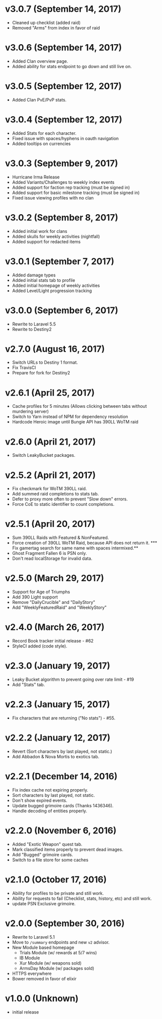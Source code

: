 # v3.0.7 (September 14, 2017)
 * Cleaned up checklist (added raid)
 * Removed "Arms" from index in favor of raid

# v3.0.6 (September 14, 2017)
 * Added Clan overview page.
 * Added ability for stats endpoint to go down and still live on.

# v3.0.5 (September 12, 2017)
 * Added Clan PvE/PvP stats.

# v3.0.4 (September 12, 2017)
 * Added Stats for each character.
 * Fixed issue with spaces/hyphens in oauth navigation
 * Added tooltips on currencies

# v3.0.3 (September 9, 2017)
 * Hurricane Irma Release
 * Added Variants/Challenges to weekly index events
 * Added support for faction rep tracking (must be signed in)
 * Added support for basic milestone tracking (must be signed in)
 * Fixed issue viewing profiles with no clan

# v3.0.2 (September 8, 2017)
 * Added initial work for clans
 * Added skulls for weekly activities (nightfall)
 * Added support for redacted items

# v3.0.1 (September 7, 2017)
 * Added damage types
 * Added initial stats tab to profile
 * Added initial homepage of weekly activities
 * Added Level/Light progression tracking

# v3.0.0 (September 6, 2017)
 * Rewrite to Laravel 5.5
 * Rewrite to Destiny2

# v2.7.0 (August 16, 2017)
 * Switch URLs to Destiny 1 format.
 * Fix TravisCI
 * Prepare for fork for Destiny2

# v2.6.1 (April 25, 2017)
 * Cache profiles for 5 minutes (Allows clicking between tabs without murdering server)
 * Switch to Yarn instead of NPM for dependency resolution
 * Hardcode Heroic image until Bungie API has 390LL WoTM raid

# v2.6.0 (April 21, 2017)
 * Switch LeakyBucket packages.

# v2.5.2 (April 21, 2017)
 * Fix checkmark for WoTM 390LL raid.
 * Add summed raid completions to stats tab.
 * Defer to proxy more often to prevent "Slow down" errors.
 * Force CoE to static identifier to count completions.

# v2.5.1 (April 20, 2017)
 * Sum 390LL Raids with Featured & NonFeatured.
 * Force creation of 390LL WoTM Raid, because API does not return it.
 *** Fix gamertag search for same name with spaces intermixed.**
 * Ghost Fragment Fallen 6 is PSN only.
 * Don't read localStorage for invalid data.

# v2.5.0 (March 29, 2017)
 * Support for Age of Triumphs
 * Add 390 Light support
 * Remove "DailyCrucible" and "DailyStory"
 * Add "WeeklyFeaturedRaid" and "WeeklyStory"

# v2.4.0 (March 26, 2017)
 * Record Book tracker initial release - #62
 * StyleCI added (code style).

# v2.3.0 (January 19, 2017)
 * Leaky Bucket algorithm to prevent going over rate limit - #19
 * Add "Stats" tab.

# v2.2.3 (January 15, 2017)
 * Fix characters that are returning ("No stats") - #55.

# v2.2.2 (January 12, 2017)
 * Revert (Sort characters by last played, not static.)
 * Add Abbadon & Nova Mortis to exotics tab.

# v2.2.1 (December 14, 2016)
 * Fix index cache not expiring properly.
 * Sort characters by last played, not static.
 * Don't show expired events.
 * Update bugged grimoire cards (Thanks 1436346).
 * Handle decoding of entities properly.

# v2.2.0 (November 6, 2016)
 * Added "Exotic Weapon" quest tab.
 * Mark classified items properly to prevent dead images.
 * Add "Bugged" grimoire cards.
 * Switch to a file store for some caches

# v2.1.0 (October 17, 2016)
 * Ability for profiles to be private and still work.
 * Ability for requests to fail (Checklist, stats, history, etc) and still work.
 * update PSN Exclusive grimoire.

# v2.0.0 (September 30, 2016)
 * Rewrite to Laravel 5.1
 * Move to `/summary` endpoints and new `v2` advisor.
 * New Module based homepage
   * Trials Module (w/ rewards at 5/7 wins)
   * IB Module
   * Xur Module (w/ weapons sold)
   * ArmsDay Module (w/ packages sold)
 * HTTPS everywhere
 * Bower removed in favor of elixir

# v1.0.0 (Unknown)
 * initial release
